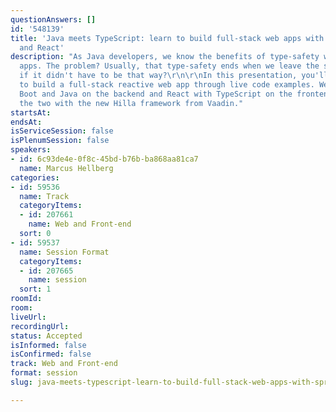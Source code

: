 ```yaml
---
questionAnswers: []
id: '548139'
title: 'Java meets TypeScript: learn to build full-stack web apps with Spring Boot
  and React'
description: "As Java developers, we know the benefits of type-safety when building
  apps. The problem? Usually, that type-safety ends when we leave the server. What
  if it didn't have to be that way?\r\n\r\nIn this presentation, you'll learn how
  to build a full-stack reactive web app through live code examples. We'll use Spring
  Boot and Java on the backend and React with TypeScript on the frontend, connecting
  the two with the new Hilla framework from Vaadin."
startsAt: 
endsAt: 
isServiceSession: false
isPlenumSession: false
speakers:
- id: 6c93de4e-0f8c-45bd-b76b-ba868aa81ca7
  name: Marcus Hellberg
categories:
- id: 59536
  name: Track
  categoryItems:
  - id: 207661
    name: Web and Front-end
  sort: 0
- id: 59537
  name: Session Format
  categoryItems:
  - id: 207665
    name: session
  sort: 1
roomId: 
room: 
liveUrl: 
recordingUrl: 
status: Accepted
isInformed: false
isConfirmed: false
track: Web and Front-end
format: session
slug: java-meets-typescript-learn-to-build-full-stack-web-apps-with-spring-boot-and-react

---
```

